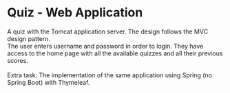 # Quiz - Web Application
A quiz with the Tomcat application server. The design follows the MVC design pattern. <br>
The user enters username and password in order to login. They have access to the home page with all the available quizzes and all their previous scores. 
<br> <br>
Extra task: The implementation of the same application using Spring (no Spring Boot) with Thymeleaf.
